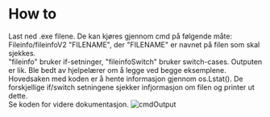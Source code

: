 <h1>How to</h1>
Last ned .exe filene. De kan kjøres gjennom cmd på følgende måte: Fileinfo/fileinfoV2 "FILENAME", der "FILENAME" er navnet på filen som skal sjekkes.<br>
"fileinfo" bruker if-setninger, "fileinfoSwitch" bruker switch-cases. Outputen er lik. Ble bedt av hjelpelærer om å legge ved begge eksemplene.<br>
Hovedsaken med koden er å hente informasjon gjennom os.Lstat(). De forskjellige if/switch setningene sjekker infjormasjon om filen og printer ut dette.<br>
Se koden for videre dokumentasjon.
<img src="https://i.imgur.com/YyLd0Xg.png" alt="cmdOutput">

